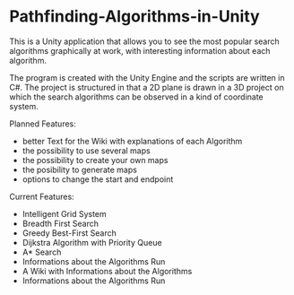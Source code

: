 # Pathfinding-Algorithms-in-Unity
This is a Unity application that allows you to see the most popular search algorithms graphically at work, with interesting information about each algorithm.

The program is created with the Unity Engine and the scripts are written in C#. The project is structured in that a 2D plane is drawn in a 3D project on which the search algorithms can be observed in a kind of coordinate system. 


Planned Features:
  - better Text for the Wiki with explanations of each Algorithm
  - the possibility to use several maps
  - the possibility to create your own maps
  - the posibility to generate maps
  - options to change the start and endpoint



Current Features:
  - Intelligent Grid System
  - Breadth First Search
  - Greedy Best-First Search
  - Dijkstra Algorithm with Priority Queue
  - A* Search
  - Informations about the Algorithms Run
  - A Wiki with Informations about the Algorithms
  - Informations about the Algorithms Run

  
